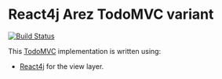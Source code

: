 # React4j Arez TodoMVC variant

[![Build Status](https://secure.travis-ci.org/react4j/react4j-todomvc.png?branch=arez)](http://travis-ci.org/react4j/react4j-todomvc)

This [TodoMVC](http://todomvc.com/) implementation is written using:

* [React4j](https://react4j.github.io) for the view layer.
